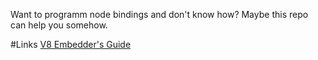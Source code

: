 Want to programm node bindings and don't know how? Maybe this repo can help you
somehow.

#Links
[V8 Embedder's Guide](http://code.google.com/apis/v8/embed.html)

